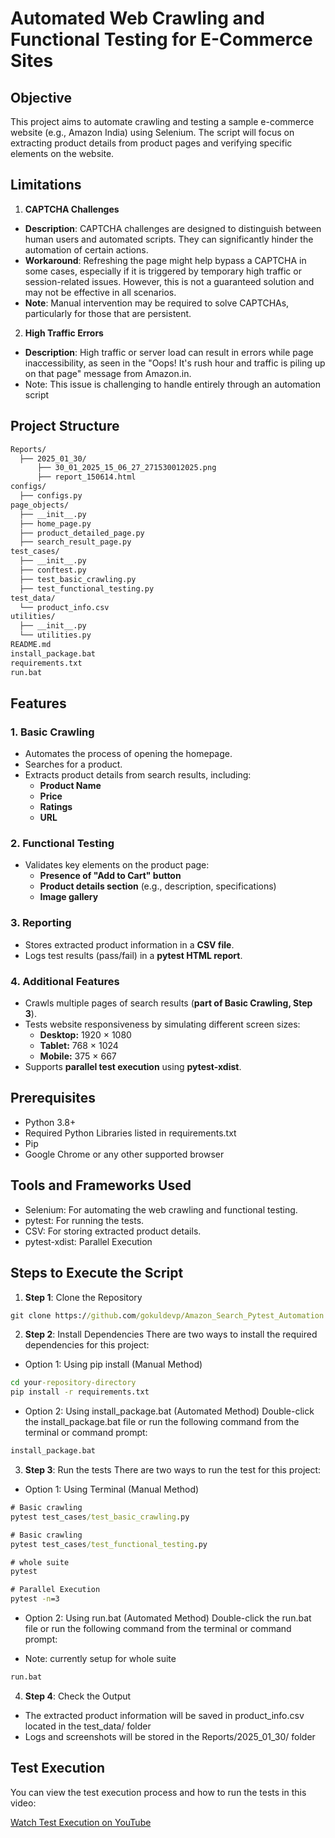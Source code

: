 # Automated Web Crawling and Functional Testing for E-Commerce Sites

## Objective
This project aims to automate crawling and testing a sample e-commerce website (e.g., Amazon India) using Selenium. The script will focus on extracting product details from product pages and verifying specific elements on the website.

## Limitations
1. **CAPTCHA Challenges**
* **Description**: CAPTCHA challenges are designed to distinguish between human users and automated scripts. They can significantly hinder the automation of certain actions.
* **Workaround**: Refreshing the page might help bypass a CAPTCHA in some cases, especially if it is triggered by temporary high traffic or session-related issues. However, this is not a guaranteed solution and may not be effective in all scenarios.
* **Note**: Manual intervention may be required to solve CAPTCHAs, particularly for those that are persistent.
2. **High Traffic Errors**
* **Description**: High traffic or server load can result in errors while page inaccessibility, as seen in the "Oops! It's rush hour and traffic is piling up on that page" message from Amazon.in.
* Note: This issue is challenging to handle entirely through an automation script

## Project Structure
```markdown
Reports/
  ├── 2025_01_30/
      ├── 30_01_2025_15_06_27_271530012025.png
      ├── report_150614.html
configs/
  ├── configs.py
page_objects/
  ├── __init__.py
  ├── home_page.py
  ├── product_detailed_page.py
  ├── search_result_page.py
test_cases/
  ├── __init__.py
  ├── conftest.py
  ├── test_basic_crawling.py
  ├── test_functional_testing.py
test_data/
  └── product_info.csv
utilities/
  ├── __init__.py
  └── utilities.py
README.md
install_package.bat
requirements.txt
run.bat
```

## **Features**  

### **1. Basic Crawling**  
- Automates the process of opening the homepage.  
- Searches for a product.  
- Extracts product details from search results, including:  
  - **Product Name**  
  - **Price**  
  - **Ratings**  
  - **URL**  

### **2. Functional Testing**  
- Validates key elements on the product page:  
  - **Presence of "Add to Cart" button**  
  - **Product details section** (e.g., description, specifications)  
  - **Image gallery**  

### **3. Reporting**  
- Stores extracted product information in a **CSV file**.  
- Logs test results (pass/fail) in a **pytest HTML report**.  

### **4. Additional Features**  
- Crawls multiple pages of search results (**part of Basic Crawling, Step 3**).  
- Tests website responsiveness by simulating different screen sizes:  
  - **Desktop:** 1920 × 1080  
  - **Tablet:** 768 × 1024  
  - **Mobile:** 375 × 667  
- Supports **parallel test execution** using **pytest-xdist**.

## Prerequisites
* Python 3.8+
* Required Python Libraries listed in requirements.txt
* Pip
* Google Chrome or any other supported browser

## Tools and Frameworks Used
* Selenium: For automating the web crawling and functional testing.
* pytest: For running the tests.
* CSV: For storing extracted product details.
* pytest-xdist: Parallel Execution

## Steps to Execute the Script
1. **Step 1**: Clone the Repository
```cmd
git clone https://github.com/gokuldevp/Amazon_Search_Pytest_Automation.git 
```

2. **Step 2**: Install Dependencies
There are two ways to install the required dependencies for this project:
* Option 1: Using pip install (Manual Method)
```cmd
cd your-repository-directory
pip install -r requirements.txt
```

* Option 2: Using install_package.bat (Automated Method)
Double-click the install_package.bat file or run the following command from the terminal or command prompt:
```cmd
install_package.bat
```

3. **Step 3**: Run the tests
There are two ways to run the test for this project:
* Option 1: Using Terminal (Manual Method)
```cmd
# Basic crawling
pytest test_cases/test_basic_crawling.py

# Basic crawling
pytest test_cases/test_functional_testing.py

# whole suite
pytest

# Parallel Execution
pytest -n=3
```

* Option 2: Using run.bat (Automated Method)
Double-click the run.bat file or run the following command from the terminal or command prompt:
- Note: currently setup for whole suite
```cmd
run.bat
```
4. **Step 4**: Check the Output
* The extracted product information will be saved in product_info.csv located in the test_data/ folder
* Logs and screenshots will be stored in the Reports/2025_01_30/ folder

## Test Execution

You can view the test execution process and how to run the tests in this video:

[Watch Test Execution on YouTube](https://youtu.be/f8BHg7vmhxI)